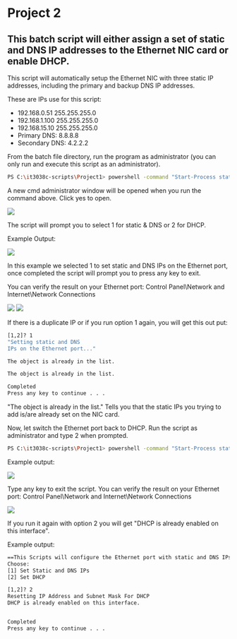 # Project 2

## This batch script will either assign a set of static and DNS IP addresses to the Ethernet NIC card or enable DHCP.

This script will automatically setup the Ethernet NIC with three static IP addresses, including the primary and backup DNS IP addresses.

These are IPs use for this script: 
- 192.168.0.51 255.255.255.0
- 192.168.1.100 255.255.255.0
- 192.168.15.10 255.255.255.0
- Primary DNS: 8.8.8.8
- Secondary DNS: 4.2.2.2

From the batch file directory, run the program as administrator (you can only run and execute this script as an administrator).

```bash
PS C:\it3038c-scripts\Project1> powershell -command "Start-Process staticDNS_dhcp.bat -Verb runas" 
```
A new cmd administrator window will be opened when you run the command above. Click yes to open.

![](2021-10-24-12-13-26.png)

The script will prompt you to select 1 for static & DNS or 2 for DHCP.

Example Output:

![](2021-10-24-11-46-54.png)

In this example we selected 1 to set static and DNS IPs on the Ethernet port, once completed the script will prompt you to press any key to exit.

You can verify the result on your Ethernet port: Control Panel\Network and Internet\Network Connections

![](2021-10-24-11-50-31.png)
![](2021-10-24-11-51-57.png)


If there is a duplicate IP or if you run option 1 again, you will get this out put:
```bash
[1,2]? 1
"Setting static and DNS 
IPs on the Ethernet port..."

The object is already in the list.

The object is already in the list.

Completed
Press any key to continue . . .
```
"The object is already in the list." Tells you that the static IPs you trying to add is/are already set on the NIC card.

Now, let switch the Ethernet port back to DHCP. Run the script as administrator and type 2 when prompted.
```bash
PS C:\it3038c-scripts\Project1> powershell -command "Start-Process staticdhcp.bat -Verb runas" 
```
Example output: 

![](2021-10-24-11-55-37.png)

Type any key to exit the script. You can verify the result on your Ethernet port: Control Panel\Network and Internet\Network Connections

![](2021-10-24-11-58-00.png)

If you run it again with option 2 you will get "DHCP is already enabled on this interface". 

Example output:

```bash
==This Scripts will configure the Ethernet port with static and DNS IPs or DHCP addresses==
Choose:
[1] Set Static and DNS IPs
[2] Set DHCP

[1,2]? 2
Resetting IP Address and Subnet Mask For DHCP
DHCP is already enabled on this interface.


Completed
Press any key to continue . . .
```


